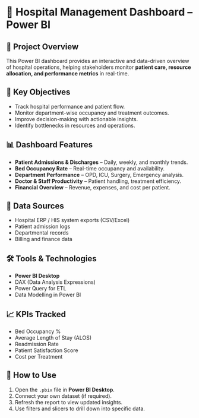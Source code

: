 

# 🏥 Hospital Management Dashboard – Power BI

## 📌 Project Overview
This Power BI dashboard provides an interactive and data-driven overview of hospital operations, helping stakeholders monitor **patient care, resource allocation, and performance metrics** in real-time.

## 🎯 Key Objectives
- Track hospital performance and patient flow.
- Monitor department-wise occupancy and treatment outcomes.
- Improve decision-making with actionable insights.
- Identify bottlenecks in resources and operations.

## 📊 Dashboard Features
- **Patient Admissions & Discharges** – Daily, weekly, and monthly trends.
- **Bed Occupancy Rate** – Real-time occupancy and availability.
- **Department Performance** – OPD, ICU, Surgery, Emergency analysis.
- **Doctor & Staff Productivity** – Patient handling, treatment efficiency.
- **Financial Overview** – Revenue, expenses, and cost per patient.

## 📂 Data Sources
- Hospital ERP / HIS system exports (CSV/Excel)
- Patient admission logs
- Departmental records
- Billing and finance data

## 🛠 Tools & Technologies
- **Power BI Desktop**
- DAX (Data Analysis Expressions)
- Power Query for ETL
- Data Modelling in Power BI

## 📈 KPIs Tracked
- Bed Occupancy %
- Average Length of Stay (ALOS)
- Readmission Rate
- Patient Satisfaction Score
- Cost per Treatment

## 📌 How to Use
1. Open the `.pbix` file in **Power BI Desktop**.
2. Connect your own dataset (if required).
3. Refresh the report to view updated insights.
4. Use filters and slicers to drill down into specific data.
